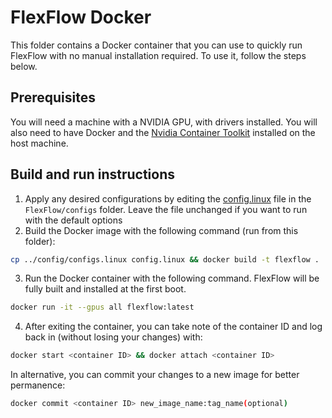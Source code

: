 # FlexFlow Docker

This folder contains a Docker container that you can use to quickly run FlexFlow with no manual installation required. To use it, follow the steps below.

## Prerequisites
You will need a machine with a NVIDIA GPU, with drivers installed. You will also need to have Docker and the [Nvidia Container Toolkit](https://docs.nvidia.com/datacenter/cloud-native/container-toolkit/install-guide.html#getting-started) installed on the host machine.

## Build and run instructions
1. Apply any desired configurations by editing the [config.linux](../config/config.linux) file in the `FlexFlow/configs` folder. Leave the file unchanged if you want to run with the default options
2. Build the Docker image with the following command (run from this folder):
```bash
cp ../config/configs.linux config.linux && docker build -t flexflow .
```
3. Run the Docker container with the following command. FlexFlow will be fully built and installed at the first boot.
```bash
docker run -it --gpus all flexflow:latest
```
4. After exiting the container, you can take note of the container ID and log back in (without losing your changes) with:
```bash
docker start <container ID> && docker attach <container ID>
```
In alternative, you can commit your changes to a new image for better permanence:
```bash
docker commit <container ID> new_image_name:tag_name(optional)
```
